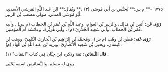 ٦٧٧٥ -** م س:** يُحَنَّس بن أَبي مُوسَى (٣) ،** ويُقال:** ابْن عَبد اللَّهِ القرشي الأسدي، أَبُو مُوسَى المدني، مولى مصعب بْن الزبير.

**رَوَى عَن:** أَنَس بْن مَالِك، والزبير بْن العوام، وعبد اللَّهِ بْن عُمَر بْن الخطاب (م س) ، وأبيه عُمَر بْن الخطاب، وأبي سَعِيد الخُدْرِيّ (م) ، وأبي هُرَيْرة، وعائشة أم المؤمنين.

**رَوَى عَنه:** قطن بْن وهْب (م س) ، ومُحَمَّد بْن إِبْرَاهِيم بْن الْحَارِث التَّيْمِيّ، ووهب بْن كيسان، ويحيى بْن سَعِيد الأَنْصارِيّ، ويزيد بْن عَبد اللَّهِ بْن الهاد (م) .

**قال النَّسَائي:** ثقة.وذكره ابنُ حِبَّان فِي كتاب "الثقات" (١) .

روى له مسلم، والنَّسَائيمن اسمه يَحْيَى